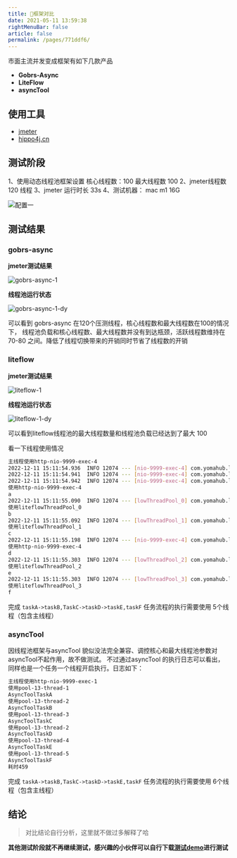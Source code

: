 ```yaml
---
title: 🍹框架对比
date: 2021-05-11 13:59:38
rightMenuBar: false
article: false
permalink: /pages/771ddf6/
---
```

市面主流并发变成框架有如下几款产品
* **Gobrs-Async**
* **LiteFlow**
* **asyncTool**

## 使用工具
* [jmeter](https://blog.csdn.net/qq_45138120/article/details/124056704)
* [hippo4j.cn](https://hippo4j.cn/)


## 测试阶段
1、使用动态线程池框架设置 核心线程数：100 最大线程数 100 
2、jmeter线程数 120 线程
3、jmeter 运行时长 33s
4、测试机器： mac m1 16G

![配置一](https://kevin-cloud-dubbo.oss-cn-beijing.aliyuncs.com/gobrs-async/4101670741646_.pic.jpg)

## 测试结果
### gobrs-async

**jmeter测试结果**

![gobrs-async-1](https://kevin-cloud-dubbo.oss-cn-beijing.aliyuncs.com/gobrs-async/4111670741739_.pic.jpg)

**线程池运行状态**

![gobrs-async-1-dy](https://kevin-cloud-dubbo.oss-cn-beijing.aliyuncs.com/gobrs-async/4121670741807_.pic.jpg)

可以看到 gobrs-async 在120个压测线程，核心线程数和最大线程数在100的情况下， 线程池负载和核心线程数、最大线程数并没有到达瓶颈，活跃线程数维持在70-80
之间。降低了线程切换带来的开销同时节省了线程数的开销

### liteflow

**jmeter测试结果**

![liteflow-1](https://kevin-cloud-dubbo.oss-cn-beijing.aliyuncs.com/gobrs-async/4131670742046_.pic.jpg)

**线程池运行状态**

![liteflow-1-dy](https://kevin-cloud-dubbo.oss-cn-beijing.aliyuncs.com/gobrs-async/4141670742126_.pic_hd.jpg)

可以看到liteflow线程池的最大线程数量和线程池负载已经达到了最大 100

看一下线程使用情况
```sh 
主线程使用http-nio-9999-exec-4
2022-12-11 15:11:54.936  INFO 12074 --- [nio-9999-exec-4] com.yomahub.liteflow.core.FlowExecutor   : slot[0] offered
2022-12-11 15:11:54.941  INFO 12074 --- [nio-9999-exec-4] com.yomahub.liteflow.core.FlowExecutor   : requestId[7a921ca5265f433a9268a6c14c466ee5] has generated
2022-12-11 15:11:54.942  INFO 12074 --- [nio-9999-exec-4] com.yomahub.liteflow.flow.element.Node   : [7a921ca5265f433a9268a6c14c466ee5]:[O]start component[a] execution
使用http-nio-9999-exec-4
a
2022-12-11 15:11:55.090  INFO 12074 --- [lowThreadPool_0] com.yomahub.liteflow.flow.element.Node   : [7a921ca5265f433a9268a6c14c466ee5]:[O]start component[b] execution
使用liteflowThreadPool_0
b
2022-12-11 15:11:55.092  INFO 12074 --- [lowThreadPool_1] com.yomahub.liteflow.flow.element.Node   : [7a921ca5265f433a9268a6c14c466ee5]:[O]start component[c] execution
使用liteflowThreadPool_1
c
2022-12-11 15:11:55.198  INFO 12074 --- [nio-9999-exec-4] com.yomahub.liteflow.flow.element.Node   : [7a921ca5265f433a9268a6c14c466ee5]:[O]start component[d] execution
使用http-nio-9999-exec-4
d
2022-12-11 15:11:55.303  INFO 12074 --- [lowThreadPool_2] com.yomahub.liteflow.flow.element.Node   : [7a921ca5265f433a9268a6c14c466ee5]:[O]start component[e] execution
使用liteflowThreadPool_2
e
2022-12-11 15:11:55.303  INFO 12074 --- [lowThreadPool_3] com.yomahub.liteflow.flow.element.Node   : [7a921ca5265f433a9268a6c14c466ee5]:[O]start component[f] execution
使用liteflowThreadPool_3
f
```

完成 `taskA->taskB,TaskC->taskD->taskE,taskF` 任务流程的执行需要使用 5个线程（包含主线程）

### asyncTool
因线程池框架与asyncTool 貌似没法完全兼容、调控核心和最大线程池参数对asyncTool不起作用，故不做测试。
不过通过asyncTool 的执行日志可以看出，同样也是一个任务一个线程开启执行。日志如下：
```sh 
主线程使用http-nio-9999-exec-1
使用pool-13-thread-1
AsyncToolTaskA
使用pool-13-thread-2
AsyncToolTaskB
使用pool-13-thread-3
AsyncToolTaskC
使用pool-13-thread-2
AsyncToolTaskD
使用pool-13-thread-4
AsyncToolTaskE
使用pool-13-thread-5
AsyncToolTaskF
耗时459
```
完成 `taskA->taskB,TaskC->taskD->taskE,taskF` 任务流程的执行需要使用 6个线程（包含主线程）


## 结论
> 对比结论自行分析，这里就不做过多解释了哈

**其他测试阶段就不再继续测试，感兴趣的小伙伴可以自行下载[测试demo](https://gitee.com/Memorydoc/performance-compare)进行测试**
